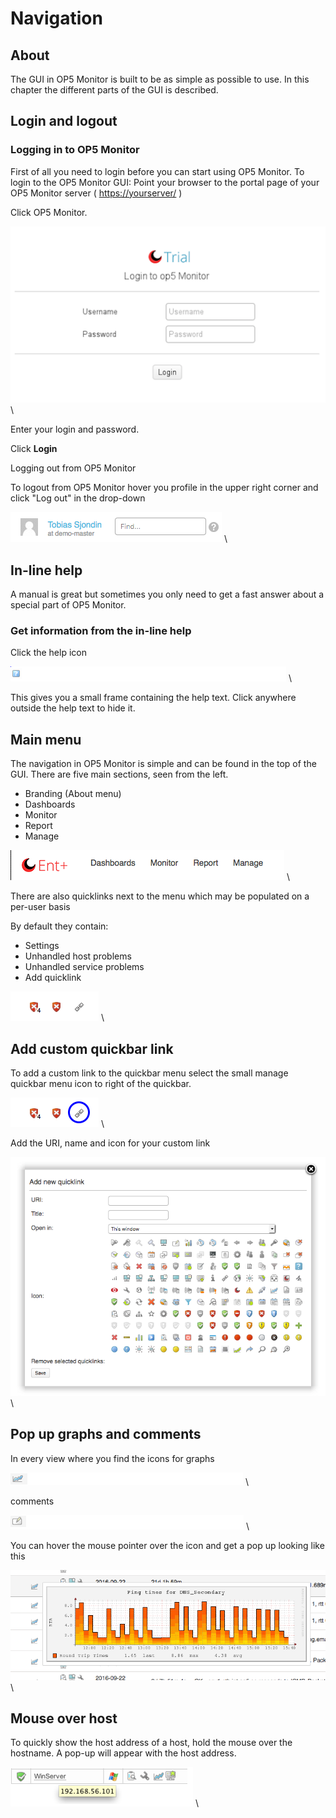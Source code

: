 # Navigation

## About

The GUI in OP5 Monitor is built to be as simple as possible to use.
In this chapter the different parts of the GUI is described.

## Login and logout

### Logging in to OP5 Monitor

First of all you need to login before you can start using OP5 Monitor.
 To login to the OP5 Monitor GUI:
 Point your browser to the portal page of your OP5 Monitor server ( <https://yourserver/> )

Click OP5 Monitor.

![](images/16482331/18481425.png) \


 Enter your login and password.

Click **Login**

Logging out from OP5 Monitor

To logout from OP5 Monitor hover you profile in the upper right corner and click "Log out" in the drop-down

![](images/16482331/18481424.png) \


## In-line help

A manual is great but sometimes you only need to get a fast answer about a special part of OP5 Monitor.

### Get information from the in-line help

Click the help icon 

![](images/16482331/18481426.png) \


This gives you a small frame containing the help text.
Click anywhere outside the help text to hide it.

## Main menu

The navigation in OP5 Monitor is simple and can be found in the top of the GUI. There are five main sections, seen from the left.

- Branding (About menu)
- Dashboards
- Monitor
- Report
- Manage

![](images/16482331/18481418.png) \


There are also quicklinks next to the menu which may be populated on a per-user basis

By default they contain:

- Settings
- Unhandled host problems
- Unhandled service problems
- Add quicklink

![](images/16482331/18481419.png) \


## Add custom quickbar link

To add a custom link to the quickbar menu select the small manage quickbar menu icon to right of the quickbar.

![](images/16482331/18481417.png) \


 Add the URI, name and icon for your custom link

![](images/16482331/18481421.png) \


## Pop up graphs and comments

In every view where you find the icons for
 graphs 

![](images/16482331/18481433.png) \


 comments 

![](images/16482331/18481431.png) \


 You can hover the mouse pointer over the icon and get a pop up looking like this

![](images/16482331/18481422.png) \


## Mouse over host

To quickly show the host address of a host, hold the mouse over the hostname. A pop-up will appear with the host address.

![](images/16482331/18481432.png) \


